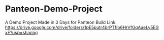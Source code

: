 # Panteon-Demo-Project
A Demo Project Made in 3 Days for Panteon
Build Link: https://drive.google.com/drive/folders/1pE5putr4brPTfib6HrVfGqAaeLy5EGxF?usp=sharing
